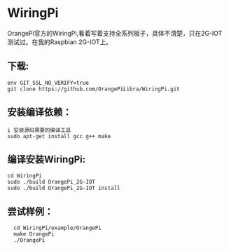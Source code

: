 # WiringPi

OrangePi官方的WiringPi,看着写着支持全系列板子，具体不清楚，只在2G-IOT测试过。在我的Raspbian 2G-IOT上。

## 下载:

```
env GIT_SSL_NO_VERIFY=true
git clone https://github.com/OrangePiLibra/WiringPi.git
```

## 安装编译依赖：

```
i 安装源码需要的编译工具
sudo apt-get install gcc g++ make
```

## 编译安装WiringPi:

```
cd WiringPi
sudo ./build OrangePi_2G-IOT
sudo ./build OrangePi_2G-IOT install
```

## 尝试样例：

```
  cd WiringPi/example/OrangePi
  make OrangePi
  ./OrangePi
```



